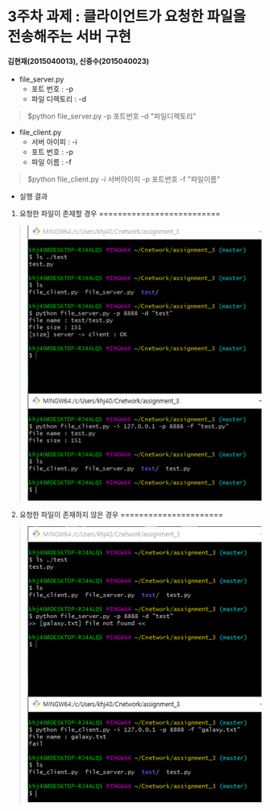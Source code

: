 3주차 과제 : 클라이언트가 요청한 파일을 전송해주는 서버 구현
===
#### 김현재(2015040013), 신중수(2015040023)

* file_server.py
    * 포트 번호 : -p
    * 파일 디렉토리 : -d
> $python file_server.py -p 포트번호 -d "파일디렉토리"
* file_client.py
    * 서버 아이피 : -i
    * 포트 번호 : -p
    * 파일 이름 : -f
> $python file_client.py -i 서버아이피 -p 포트번호 -f "파일이름"
  
* 실행 결과

1. 요청한 파일이 존재할 경우 ==========================
   
> ![result](https://raw.githubusercontent.com/KHJae/Cnetwork/master/assignment_3/result.PNG)

2. 요청한 파일이 존재하지 않은 경우 ======================

> ![result2](https://raw.githubusercontent.com/KHJae/Cnetwork/master/assignment_3/result2.PNG)

